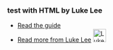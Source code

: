 ### test with HTML by Luke Lee
- [Read the guide](None/review/test-with-html)
- [Read more from Luke Lee](None/user/durden) <img src="https://avatars.githubusercontent.com/u/58063?v=3" width="30" height="30" alt="Luke Lee" />